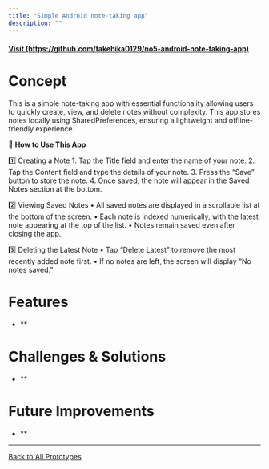 ```yaml
---
title: "Simple Android note-taking app"
description: ""
---
```


#### [Visit (https://github.com/takehika0129/no5-android-note-taking-app)](https://github.com/takehika0129/no5-android-note-taking-app)

# **Concept**
This is a simple note-taking app with essential functionality allowing users to quickly create, view, and delete notes without complexity. This app stores notes locally using SharedPreferences, ensuring a lightweight and offline-friendly experience.


📖 **How to Use This App**

1️⃣ Creating a Note
	1.	Tap the Title field and enter the name of your note.
	2.	Tap the Content field and type the details of your note.
	3.	Press the “Save” button to store the note.
	4.	Once saved, the note will appear in the Saved Notes section at the bottom.

2️⃣ Viewing Saved Notes
	•	All saved notes are displayed in a scrollable list at the bottom of the screen.
	•	Each note is indexed numerically, with the latest note appearing at the top of the list.
	•	Notes remain saved even after closing the app.

3️⃣ Deleting the Latest Note
	•	Tap “Delete Latest” to remove the most recently added note first.
	•	If no notes are left, the screen will display “No notes saved.”


# **Features**
- **

# **Challenges & Solutions**  
- **

# **Future Improvements**
- **

  
---
[Back to All Prototypes](../index.md)

